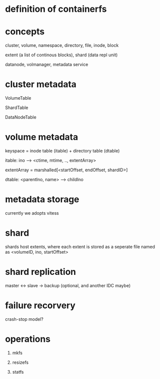 # definition of containerfs

# concepts

cluster, volume, namespace, directory, file, inode, block

extent (a list of continous blocks), shard (data repl unit)

datanode, volmanager, metadata service

# cluster metadata 

VolumeTable

ShardTable

DataNodeTable

# volume metadata

keyspace = inode table (itable) + directory table (dtable)

itable: ino --> <ctime, mtime, .., extentArray>

extentArray = marshalled[<startOffset, endOffset, shardID>]

dtable: <parentIno, name> --> childIno

# metadata storage

currently we adopts vitess

# shard

shards host extents, where each extent is stored as a seperate file named as <volumeID, ino, startOffset>

# shard replication

master <-> slave -> backup (optional, and another IDC maybe)

# failure recorvery

crash-stop model?

# operations

1. mkfs

2. resizefs

3. statfs


